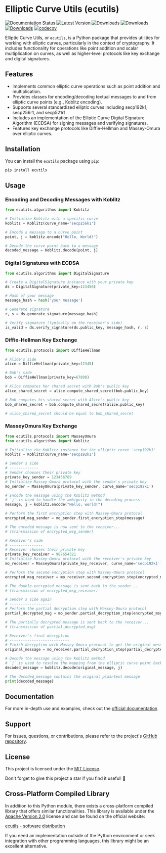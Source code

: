 # Elliptic Curve Utils (ecutils)
[![Documentation Status](https://readthedocs.org/projects/ecutils/badge/?version=latest)](https://ecutils.readthedocs.io/en/stable/?badge=latest)
[![Latest Version](https://img.shields.io/pypi/v/ecutils.svg?style=flat)](https://pypi.python.org/pypi/ecutils/)
[![Downloads](https://static.pepy.tech/badge/ecutils)](https://pepy.tech/project/ecutils)
[![Downloads](https://static.pepy.tech/badge/ecutils/month)](https://pepy.tech/project/ecutils)
[![Downloads](https://static.pepy.tech/badge/ecutils/week)](https://pepy.tech/project/ecutils)
[![codecov](https://codecov.io/gh/isakruas/ecutils/branch/master/graph/badge.svg)](https://codecov.io/gh/isakruas/ecutils)

Elliptic Curve Utils, or `ecutils`, is a Python package that provides utilities for working with elliptic curves, particularly in the context of cryptography. It includes functionality for operations like point addition and scalar multiplication on curves, as well as higher-level protocols like key exchange and digital signatures.

## Features

- Implements common elliptic curve operations such as point addition and multiplication.
- Provides classes for encoding/decoding textual messages to and from elliptic curve points (e.g., Koblitz encoding).
- Supports several standardized elliptic curves including secp192k1, secp256r1, and secp521r1.
- Includes an implementation of the Elliptic Curve Digital Signature Algorithm (ECDSA) for signing messages and verifying signatures.
- Features key exchange protocols like Diffie-Hellman and Massey-Omura over elliptic curves.

## Installation

You can install the `ecutils` package using `pip`:

```bash
pip install ecutils
```

## Usage

### Encoding and Decoding Messages with Koblitz

```python
from ecutils.algorithms import Koblitz

# Initialize Koblitz with a specific curve
koblitz = Koblitz(curve_name="secp256k1")

# Encode a message to a curve point
point, j = koblitz.encode("Hello, World!")

# Decode the curve point back to a message
decoded_message = Koblitz.decode(point, j)
```

### Digital Signatures with ECDSA

```python
from ecutils.algorithms import DigitalSignature

# Create a DigitalSignature instance with your private key
ds = DigitalSignature(private_key=123456)

# Hash of your message
message_hash = hash('your message')

# Generate signature
r, s = ds.generate_signature(message_hash)

# Verify signature (typically on the receiver's side)
is_valid = ds.verify_signature(ds.public_key, message_hash, r, s)
```

### Diffie-Hellman Key Exchange

```python
from ecutils.protocols import DiffieHellman

# Alice's side
alice = DiffieHellman(private_key=12345)

# Bob's side
bob = DiffieHellman(private_key=67890)

# Alice computes her shared secret with Bob's public key
alice_shared_secret = alice.compute_shared_secret(bob.public_key)

# Bob computes his shared secret with Alice's public key
bob_shared_secret = bob.compute_shared_secret(alice.public_key)

# alice_shared_secret should be equal to bob_shared_secret
```

### MasseyOmura Key Exchange

```python
from ecutils.protocols import MasseyOmura
from ecutils.algorithms import Koblitz

# Initialize the Koblitz instance for the elliptic curve 'secp192k1'
koblitz = Koblitz(curve_name='secp192k1')

# Sender's side
# -------------
# Sender chooses their private key
private_key_sender = 123456789
# Initialize Massey-Omura protocol with the sender's private key
mo_sender = MasseyOmura(private_key_sender, curve_name='secp192k1')

# Encode the message using the Koblitz method
# `j` is used to handle the ambiguity in the decoding process
message, j = koblitz.encode("Hello, world!")

# Perform the first encryption step with Massey-Omura protocol
encrypted_msg_sender = mo_sender.first_encryption_step(message)

# The encoded message is now sent to the receiver...
# (transmission of encrypted_msg_sender)

# Receiver's side
# ---------------
# Receiver chooses their private key
private_key_receiver = 987654321
# Initialize Massey-Omura protocol with the receiver's private key
mo_receiver = MasseyOmura(private_key_receiver, curve_name='secp192k1')

# Perform the second encryption step with Massey-Omura protocol
encrypted_msg_receiver = mo_receiver.second_encryption_step(encrypted_msg_sender)

# The double-encrypted message is sent back to the sender...
# (transmission of encrypted_msg_receiver)

# Sender's side again
# -------------------
# Perform the partial decryption step with Massey-Omura protocol
partial_decrypted_msg = mo_sender.partial_decryption_step(encrypted_msg_receiver)

# The partially decrypted message is sent back to the receiver...
# (transmission of partial_decrypted_msg)

# Receiver's final decryption
# ---------------------------
# Finish decryption with Massey-Omura protocol to get the original message
original_message = mo_receiver.partial_decryption_step(partial_decrypted_msg)

# Decode the message using the Koblitz method
# `j` is used to resolve the mapping from the elliptic curve point back to the message
decoded_message = koblitz.decode(original_message, j)

# The decoded_message contains the original plaintext message
print(decoded_message)
```


## Documentation

For more in-depth use and examples, check out the [official documentation](https://ecutils.readthedocs.io/en/stable/).

## Support

For issues, questions, or contributions, please refer to the project's [GitHub repository](https://github.com/isakruas/ecutils).

## License

This project is licensed under the [MIT License](https://opensource.org/licenses/MIT).

Don't forget to give this project a star if you find it useful! 🌟

## Cross-Platform Compiled Library

In addition to this Python module, there exists a cross-platform compiled library that offers similar functionalities. This library is available under the [Apache Version 2.0](https://www.apache.org/licenses/LICENSE-2.0) license and can be found on the official website:

[ecutils - software distribution](https://d3llw48k0uhrwl.cloudfront.net/)

If you need an implementation outside of the Python environment or seek integration with other programming languages, this library might be an excellent alternative.

